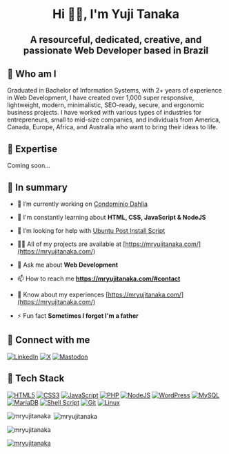 <h1 align="center">Hi 🖖🤓, I'm Yuji Tanaka</h1>
<h2 align="center">A resourceful, dedicated, creative, and passionate Web Developer based in Brazil</h2>

## 🎎 Who am I

Graduated in Bachelor of Information Systems, with 2+ years of experience in Web Development, I have created over 1,000 super responsive, lightweight, modern, minimalistic, SEO-ready, secure, and ergonomic business projects. I have worked with various types of industries for entrepreneurs, small to mid-size companies, and individuals from America, Canada, Europe, Africa, and Australia who want to bring their ideas to life.

## 🥋 Expertise

Coming soon...

## 🏮 In summary

- 🔭 I’m currently working on [Condomínio Dahlia](https://condominiodahlia.com.br/)

- 🌱 I'm constantly learning about **HTML, CSS, JavaScript & NodeJS**

- 🤝 I’m looking for help with [Ubuntu Post Install Script](https://github.com/mryujitanaka/Ubuntu-Post-Install-Script)

- 👨‍💻 All of my projects are available at [https://mryujitanaka.com/](https://mryujitanaka.com/)

- 💬 Ask me about **Web Development**

- 📫 How to reach me **https://mryujitanaka.com/#contact**

- 📄 Know about my experiences [https://mryujitanaka.com/](https://mryujitanaka.com/)

- ⚡ Fun fact **Sometimes I forget I'm a father**

## 🎏 Connect with me
[![LinkedIn](https://img.shields.io/badge/linkedin-%230077B5.svg?style=for-the-badge&logo=linkedin&logoColor=white)](https://www.linkedin.com/in/mryujitanaka/) [![X](https://img.shields.io/badge/X-%23000000.svg?style=for-the-badge&logo=X&logoColor=white)](https://twitter.com/mryujitanaka) [![Mastodon](https://img.shields.io/badge/-MASTODON-%232B90D9?style=for-the-badge&logo=mastodon&logoColor=white)](https://mastodon.social/@mryujitanaka)

## 🏯 Tech Stack
[![HTML5](https://img.shields.io/badge/html5-%23E34F26.svg?style=for-the-badge&logo=html5&logoColor=white)](https://www.w3.org/html/) [![CSS3](https://img.shields.io/badge/css3-%231572B6.svg?style=for-the-badge&logo=css3&logoColor=white)](https://www.w3schools.com/css/) [![JavaScript](https://img.shields.io/badge/javascript-%23323330.svg?style=for-the-badge&logo=javascript&logoColor=%23F7DF1E)](https://developer.mozilla.org/en-US/docs/Web/JavaScript) [![PHP](https://img.shields.io/badge/php-%23777BB4.svg?style=for-the-badge&logo=php&logoColor=white)](https://www.php.net/) [![NodeJS](https://img.shields.io/badge/node.js-6DA55F?style=for-the-badge&logo=node.js&logoColor=white)](https://nodejs.org/) [![WordPress](https://img.shields.io/badge/WordPress-%23117AC9.svg?style=for-the-badge&logo=WordPress&logoColor=white)](https://wordpress.org/) [![MySQL](https://img.shields.io/badge/mysql-%2300f.svg?style=for-the-badge&logo=mysql&logoColor=white)](https://www.mysql.com/) [![MariaDB](https://img.shields.io/badge/MariaDB-003545?style=for-the-badge&logo=mariadb&logoColor=white)](https://mariadb.org/) [![Shell Script](https://img.shields.io/badge/shell_script-%23121011.svg?style=for-the-badge&logo=gnu-bash&logoColor=white)](https://www.gnu.org/software/bash/) [![Git](https://img.shields.io/badge/git-%23F05033.svg?style=for-the-badge&logo=git&logoColor=white)](https://git-scm.com/) [![Linux](https://img.shields.io/badge/Linux-FCC624?style=for-the-badge&logo=linux&logoColor=black)](https://www.linux.org/)

<p><img align="left" src="https://github-readme-stats.vercel.app/api/top-langs?username=mryujitanaka&show_icons=true&locale=en&layout=compact" alt="mryujitanaka" /></p>

<p>&nbsp;<img align="center" src="https://github-readme-stats.vercel.app/api?username=mryujitanaka&show_icons=true&locale=en" alt="mryujitanaka" /></p>

<p><img align="center" src="https://github-readme-streak-stats.herokuapp.com/?user=mryujitanaka&" alt="mryujitanaka" /></p>

<p align="left"> <a href="https://github.com/ryo-ma/github-profile-trophy"><img src="https://github-profile-trophy.vercel.app/?username=mryujitanaka" alt="mryujitanaka" /></a> </p>
